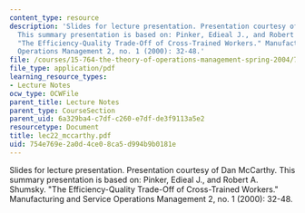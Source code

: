 ```yaml
---
content_type: resource
description: 'Slides for lecture presentation. Presentation courtesy of Dan McCarthy.
  This summary presentation is based on: Pinker, Edieal J., and Robert A. Shumsky.
  "The Efficiency-Quality Trade-Off of Cross-Trained Workers." Manufacturing and Service
  Operations Management 2, no. 1 (2000): 32-48.'
file: /courses/15-764-the-theory-of-operations-management-spring-2004/754e769e2a0d4ce08ca5d994b9b0181e_lec22_mccarthy.pdf
file_type: application/pdf
learning_resource_types:
- Lecture Notes
ocw_type: OCWFile
parent_title: Lecture Notes
parent_type: CourseSection
parent_uid: 6a329ba4-c7df-c260-e7df-de3f9113a5e2
resourcetype: Document
title: lec22_mccarthy.pdf
uid: 754e769e-2a0d-4ce0-8ca5-d994b9b0181e
---
```

Slides for lecture presentation. Presentation courtesy of Dan McCarthy. This summary presentation is based on: Pinker, Edieal J., and Robert A. Shumsky. "The Efficiency-Quality Trade-Off of Cross-Trained Workers." Manufacturing and Service Operations Management 2, no. 1 (2000): 32-48.

